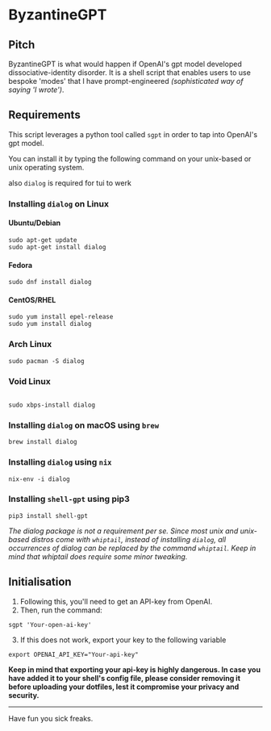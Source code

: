 # ByzantineGPT

## Pitch

ByzantineGPT is what would happen if OpenAI's gpt model developed dissociative-identity disorder. It is a shell script that enables users to use bespoke 'modes' that I have prompt-engineered *(sophisticated way of saying 'I wrote')*.

## Requirements

This script leverages a python tool called `sgpt` in order to tap into OpenAI's gpt model.

You can install it by typing the following command on your unix-based or unix operating system. 

also `dialog` is required for tui to werk


### Installing `dialog` on Linux

#### Ubuntu/Debian

```
sudo apt-get update
sudo apt-get install dialog
```

#### Fedora

```
sudo dnf install dialog
```

#### CentOS/RHEL

```
sudo yum install epel-release
sudo yum install dialog
```

### Arch Linux

```
sudo pacman -S dialog
```
### Void Linux
```

sudo xbps-install dialog

```

### Installing `dialog` on macOS using `brew`

```
brew install dialog
```

### Installing `dialog` using `nix`

```
nix-env -i dialog
```

### Installing `shell-gpt` using pip3 

```
pip3 install shell-gpt

```
*The dialog package is not a requirement per se. Since most unix and unix-based distros come with `whiptail`, instead of installing `dialog`, all occurrences of dialog can be replaced by the command `whiptail`. Keep in mind that whiptail does require some minor tweaking.*

## Initialisation

1. Following this, you'll need to get an API-key from OpenAI.
2. Then, run the command:
```
sgpt 'Your-open-ai-key'

```
3. If this does not work, export your key to the following variable

```
export OPENAI_API_KEY="Your-api-key"
```

**Keep in mind that exporting your api-key is highly dangerous. In case you have added it to your shell's config file, please consider removing it before uploading your dotfiles, lest it compromise your privacy and security.**

***

Have fun you sick freaks. 
